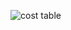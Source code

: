 
![cost table](https://github.com/myrnamlima/verbose-octo-barnacle/assets/60662085/6cb4779f-9556-4a83-8894-05b6b98eb5dd)
